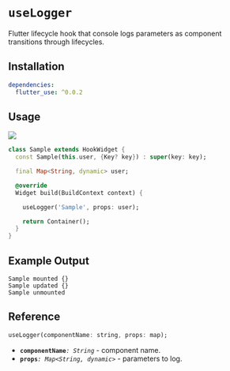 # `useLogger`

Flutter lifecycle hook that console logs parameters as component transitions through lifecycles.

## Installation

```yaml
dependencies:
  flutter_use: ^0.0.2
```

## Usage

[![](https://img.shields.io/badge/demo-%20%20%20%F0%9F%9A%80-green.svg)]((https://dartpad.dev/?id=c72c9ab0fa46f93dd266f6557a29a3ed&null_safety=true))

```dart
class Sample extends HookWidget {
  const Sample(this.user, {Key? key}) : super(key: key);

  final Map<String, dynamic> user;

  @override
  Widget build(BuildContext context) {

    useLogger('Sample', props: user);

    return Container();
  }
}
```
## Example Output

```
Sample mounted {}
Sample updated {}
Sample unmounted
```

## Reference

```dart
useLogger(componentName: string, props: map);
```

- **`componentName`**_`: String`_ -  component name.
- **`props`**_`: Map<String, dynamic>`_ - parameters to log.